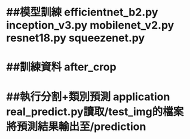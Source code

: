 ##模型訓練
efficientnet_b2.py
inception_v3.py
mobilenet_v2.py
resnet18.py
squeezenet.py
=========================
##訓練資料
after_crop
=========================
##執行分割+類別預測
application
real_predict.py讀取/test_img的檔案
將預測結果輸出至/prediction
=========================
